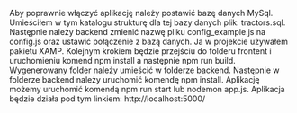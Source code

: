 Aby poprawnie włączyć aplikację należy postawić bazę danych MySql.
Umieściłem w tym katalogu strukturę dla tej bazy danych plik: tractors.sql.
Następnie należy backend zmienić nazwę pliku config_example.js na config.js oraz ustawić połączenie z bazą danych. Ja w projekcie używałem pakietu XAMP.
Kolejnym krokiem będzie przejściu do folderu frontent i uruchomieniu komend npm install a następnie npm run build.
Wygenerowany folder należy umieścić w folderze backend.
Następnie w folderze backend należy uruchomić komendę npm install.
Aplikację możemy uruchomić komendą npm run start lub nodemon app.js.
Aplikacja będzie działa pod tym linkiem: http://localhost:5000/




